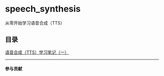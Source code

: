 # speech_synthesis

从零开始学习语音合成（TTS）

## 目录

[语音合成（TTS）学习笔记（一）](https://github.com/alin995/speech_synthesis/blob/main/TTS%E5%AD%A6%E4%B9%A0%E7%AC%94%E8%AE%B0/%E8%AF%AD%E9%9F%B3%E5%90%88%E6%88%90%EF%BC%88TTS%EF%BC%89%E5%AD%A6%E4%B9%A0%E7%AC%94%E8%AE%B0%EF%BC%88%E4%B8%80%EF%BC%89.md)





***

#### 参与贡献
